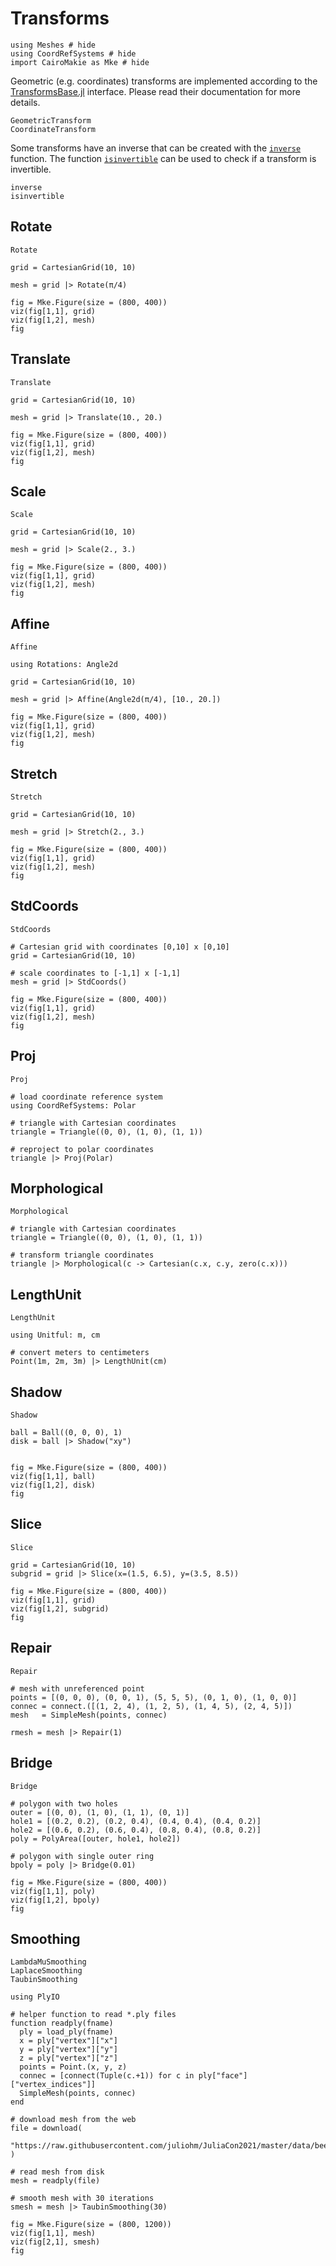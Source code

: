 # Transforms

```@example transforms
using Meshes # hide
using CoordRefSystems # hide
import CairoMakie as Mke # hide
```

Geometric (e.g. coordinates) transforms are implemented according to the
[TransformsBase.jl](https://github.com/JuliaML/TransformsBase.jl) interface.
Please read their documentation for more details.

```@docs
GeometricTransform
CoordinateTransform
```

Some transforms have an inverse that can be created with the [`inverse`](@ref) function.
The function [`isinvertible`](@ref) can be used to check if a transform is invertible.

```@docs
inverse
isinvertible
```

## Rotate

```@docs
Rotate
```

```@example transforms
grid = CartesianGrid(10, 10)

mesh = grid |> Rotate(π/4)

fig = Mke.Figure(size = (800, 400))
viz(fig[1,1], grid)
viz(fig[1,2], mesh)
fig
```

## Translate

```@docs
Translate
```

```@example transforms
grid = CartesianGrid(10, 10)

mesh = grid |> Translate(10., 20.)

fig = Mke.Figure(size = (800, 400))
viz(fig[1,1], grid)
viz(fig[1,2], mesh)
fig
```

## Scale

```@docs
Scale
```

```@example transforms
grid = CartesianGrid(10, 10)

mesh = grid |> Scale(2., 3.)

fig = Mke.Figure(size = (800, 400))
viz(fig[1,1], grid)
viz(fig[1,2], mesh)
fig
```

## Affine

```@docs
Affine
```

```@example transforms
using Rotations: Angle2d

grid = CartesianGrid(10, 10)

mesh = grid |> Affine(Angle2d(π/4), [10., 20.])

fig = Mke.Figure(size = (800, 400))
viz(fig[1,1], grid)
viz(fig[1,2], mesh)
fig
```

## Stretch

```@docs
Stretch
```

```@example transforms
grid = CartesianGrid(10, 10)

mesh = grid |> Stretch(2., 3.)

fig = Mke.Figure(size = (800, 400))
viz(fig[1,1], grid)
viz(fig[1,2], mesh)
fig
```

## StdCoords

```@docs
StdCoords
```

```@example transforms
# Cartesian grid with coordinates [0,10] x [0,10]
grid = CartesianGrid(10, 10)

# scale coordinates to [-1,1] x [-1,1]
mesh = grid |> StdCoords()

fig = Mke.Figure(size = (800, 400))
viz(fig[1,1], grid)
viz(fig[1,2], mesh)
fig
```

## Proj

```@docs
Proj
```

```@example transforms
# load coordinate reference system
using CoordRefSystems: Polar

# triangle with Cartesian coordinates
triangle = Triangle((0, 0), (1, 0), (1, 1))

# reproject to polar coordinates
triangle |> Proj(Polar)
```

## Morphological

```@docs
Morphological
```

```@example transforms
# triangle with Cartesian coordinates
triangle = Triangle((0, 0), (1, 0), (1, 1))

# transform triangle coordinates
triangle |> Morphological(c -> Cartesian(c.x, c.y, zero(c.x)))
```

## LengthUnit

```@docs
LengthUnit
```

```@example transforms
using Unitful: m, cm

# convert meters to centimeters
Point(1m, 2m, 3m) |> LengthUnit(cm)
```

## Shadow

```@docs
Shadow
```

```@example transforms
ball = Ball((0, 0, 0), 1)
disk = ball |> Shadow("xy")


fig = Mke.Figure(size = (800, 400))
viz(fig[1,1], ball)
viz(fig[1,2], disk)
fig
```

## Slice

```@docs
Slice
```

```@example transforms
grid = CartesianGrid(10, 10)
subgrid = grid |> Slice(x=(1.5, 6.5), y=(3.5, 8.5))

fig = Mke.Figure(size = (800, 400))
viz(fig[1,1], grid)
viz(fig[1,2], subgrid)
fig
```

## Repair

```@docs
Repair
```

```@example transforms
# mesh with unreferenced point
points = [(0, 0, 0), (0, 0, 1), (5, 5, 5), (0, 1, 0), (1, 0, 0)]
connec = connect.([(1, 2, 4), (1, 2, 5), (1, 4, 5), (2, 4, 5)])
mesh   = SimpleMesh(points, connec)

rmesh = mesh |> Repair(1)
```

## Bridge

```@docs
Bridge
```

```@example transforms
# polygon with two holes
outer = [(0, 0), (1, 0), (1, 1), (0, 1)]
hole1 = [(0.2, 0.2), (0.2, 0.4), (0.4, 0.4), (0.4, 0.2)]
hole2 = [(0.6, 0.2), (0.6, 0.4), (0.8, 0.4), (0.8, 0.2)]
poly = PolyArea([outer, hole1, hole2])

# polygon with single outer ring
bpoly = poly |> Bridge(0.01)

fig = Mke.Figure(size = (800, 400))
viz(fig[1,1], poly)
viz(fig[1,2], bpoly)
fig
```

## Smoothing

```@docs
LambdaMuSmoothing
LaplaceSmoothing
TaubinSmoothing
```

```@example transforms
using PlyIO

# helper function to read *.ply files
function readply(fname)
  ply = load_ply(fname)
  x = ply["vertex"]["x"]
  y = ply["vertex"]["y"]
  z = ply["vertex"]["z"]
  points = Point.(x, y, z)
  connec = [connect(Tuple(c.+1)) for c in ply["face"]["vertex_indices"]]
  SimpleMesh(points, connec)
end

# download mesh from the web
file = download(
  "https://raw.githubusercontent.com/juliohm/JuliaCon2021/master/data/beethoven.ply"
)

# read mesh from disk
mesh = readply(file)

# smooth mesh with 30 iterations
smesh = mesh |> TaubinSmoothing(30)

fig = Mke.Figure(size = (800, 1200))
viz(fig[1,1], mesh)
viz(fig[2,1], smesh)
fig
```
